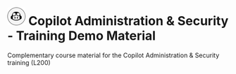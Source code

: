 
# ![copilot logo](/docs/images/copilot-icon-s.png) Copilot Administration & Security - Training Demo Material

Complementary course material for the Copilot Administration & Security training (L200)
